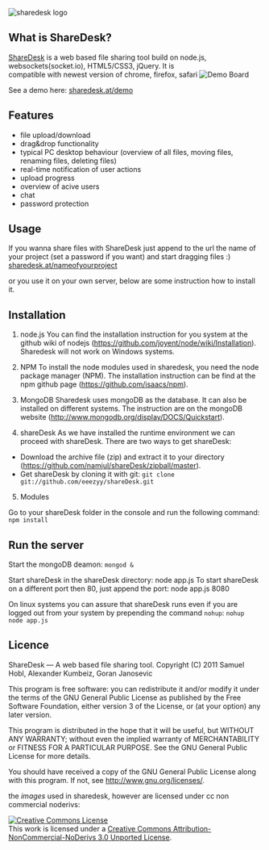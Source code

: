 ![sharedesk logo](http://sharedesk.at/images/logo.png)

What is ShareDesk?
-------------
[ShareDesk](http://sharedesk.at) is a web based file sharing tool build on
node.js, websockets(socket.io), HTML5/CSS3, jQuery.
It is compatible with newest version of chrome, firefox, safari	
![Demo Board](http://sharedesk.at/images/screenshot.png)

See a demo here:
[sharedesk.at/demo](http://sharedesk.at/demo) 

Features
------------
* file upload/download
* drag&drop functionality
* typical PC desktop behaviour (overview of all files, moving files, renaming
  files, deleting files)
* real-time notification of user actions
* upload progress
* overview of acive users
* chat
* password protection

Usage
------------
If you wanna share files with ShareDesk just append to the url the name
of your project (set a password if you want) and start dragging files :)
[sharedesk.at/nameofyourproject](http://sharedesk.at/nameofyourproject) 

or you use it on your own server, below are some instruction how to install it.

Installation
------------
1. node.js
You can find the installation instruction for you system at the github wiki of nodejs (https://github.com/joyent/node/wiki/Installation).
Sharedesk will not work on Windows systems.

2. NPM
To install the node modules used in sharedesk, you need the node package manager (NPM). The installation instruction can be find at the npm github page (https://github.com/isaacs/npm).

3. MongoDB
Sharedesk uses mongoDB as the database. It can also be installed on different systems. The instruction are on the mongoDB website (http://www.mongodb.org/display/DOCS/Quickstart).

4. shareDesk
As we have installed the runtime environment we can proceed with shareDesk.
There are two ways to get shareDesk:
* Download the archive file (zip) and extract it to your directory (https://github.com/namjul/shareDesk/zipball/master).
* Get shareDesk by cloning it with git: `git clone git://github.com/eeezyy/shareDesk.git`

5. Modules

Go to your shareDesk folder in the console and run the following command:
`npm install`

Run the server
------------
Start the mongoDB deamon: `mongod &`

Start shareDesk in the shareDesk directory: node app.js
To start shareDesk on a different port then 80, just append the port: node app.js 8080

On linux systems you can assure that shareDesk runs even if you are logged out from your system by prepending the command `nohup`: `nohup node app.js`

Licence
------------
ShareDesk — A web based file sharing tool.
Copyright (C) 2011 Samuel Hobl, Alexander Kumbeiz, Goran Janosevic

This program is free software: you can redistribute it and/or modify
it under the terms of the GNU General Public License as published by
the Free Software Foundation, either version 3 of the License, or
(at your option) any later version.

This program is distributed in the hope that it will be useful,
but WITHOUT ANY WARRANTY; without even the implied warranty of
MERCHANTABILITY or FITNESS FOR A PARTICULAR PURPOSE. See the
GNU General Public License for more details.

You should have received a copy of the GNU General Public License
along with this program. If not, see <http://www.gnu.org/licenses/>.

the *images* used in sharedesk, however are licensed under cc non commercial noderivs:

<a rel="license" href="http://creativecommons.org/licenses/by-nc-nd/3.0/"><img alt="Creative Commons License" style="border-width:0" src="http://i.creativecommons.org/l/by-nc-nd/3.0/80x15.png" /></a><br />This work is licensed under a <a rel="license" href="http://creativecommons.org/licenses/by-nc-nd/3.0/">Creative Commons Attribution-NonCommercial-NoDerivs 3.0 Unported License</a>.
